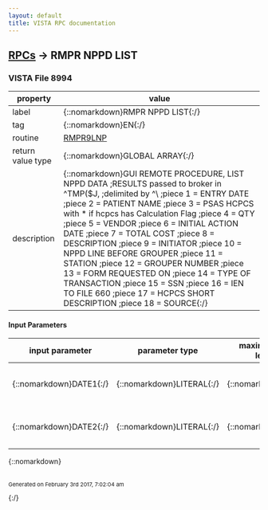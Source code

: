 ```yaml
---
layout: default
title: VISTA RPC documentation
---
```




## [RPCs](TableOfContent.md) &#8594; RMPR NPPD LIST 



### VISTA File 8994 


 property | value 
--- | --- 
 label | {::nomarkdown}RMPR NPPD LIST{:/}
 tag | {::nomarkdown}EN{:/}
 routine | [RMPR9LNP](http://code.osehra.org/dox/Routine_RMPR9LNP_source.html)
 return value type | {::nomarkdown}GLOBAL ARRAY{:/}
 description | {::nomarkdown}GUI REMOTE PROCEDURE, LIST NPPD DATA         ;RESULTS passed to broker in ^TMP($J,        ;delimited by \^\        ;piece 1 = ENTRY DATE        ;piece 2 = PATIENT NAME        ;piece 3 = PSAS HCPCS with * if hcpcs has Calculation Flag        ;piece 4 = QTY        ;piece 5 = VENDOR        ;piece 6 = INITIAL ACTION DATE        ;piece 7 = TOTAL COST        ;piece 8 = DESCRIPTION        ;piece 9 = INITIATOR        ;piece 10 = NPPD LINE BEFORE GROUPER        ;piece 11 = STATION        ;piece 12 = GROUPER NUMBER        ;piece 13 = FORM REQUESTED ON        ;piece 14 = TYPE OF TRANSACTION        ;piece 15 = SSN        ;piece 16 = IEN TO FILE 660        ;piece 17 = HCPCS SHORT DESCRIPTION        ;piece 18 = SOURCE{:/}

#### Input Parameters

| input parameter | parameter type | maximum data length | required | description | 
| --- | --- | --- | --- | --- | 
| {::nomarkdown}DATE1{:/} | {::nomarkdown}LITERAL{:/} | {::nomarkdown}50{:/} | {::nomarkdown}true{:/} | {::nomarkdown}The Fileman date to start the query.  The begining date.{:/} | 
| {::nomarkdown}DATE2{:/} | {::nomarkdown}LITERAL{:/} | {::nomarkdown}50{:/} | {::nomarkdown}true{:/} | {::nomarkdown}The Fileman date to end the query.  The ending date.{:/} | 

{::nomarkdown} <br/><br/><p style="font-size: 11px">Generated on February 3rd 2017, 7:02:04 am</p>{:/}